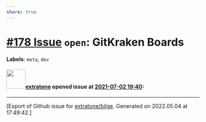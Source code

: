 ```yaml
---
share: true
---
```

# [\#178 Issue](https://github.com/extratone/bilge/issues/178) `open`: GitKraken Boards
**Labels**: `meta`, `dev`


#### <img src="https://avatars.githubusercontent.com/u/43663476?u=5047287ff0b8c3ce7f7e5858d204c9b3e57d8e44&v=4" width="50">[extratone](https://github.com/extratone) opened issue at [2021-07-02 19:40](https://github.com/extratone/bilge/issues/178):






-------------------------------------------------------------------------------



[Export of Github issue for [extratone/bilge](https://github.com/extratone/bilge). Generated on 2022.05.04 at 17:49:42.]
